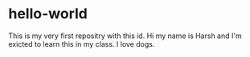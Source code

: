 # hello-world
This is my very first repositry with this id.
Hi my name is Harsh and I'm exicted to learn this in my class. I love dogs.
